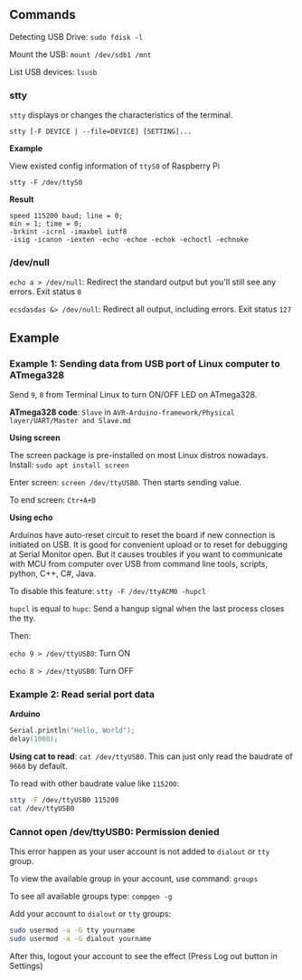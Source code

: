 ## Commands

Detecting USB Drive: ``sudo fdisk -l``

Mount the USB: ``mount /dev/sdb1 /mnt``

List USB devices: ``lsusb``

### stty

``stty`` displays or changes the characteristics of the terminal.

```
stty [-F DEVICE | --file=DEVICE] [SETTING]...
```

**Example**

View existed config information of ``ttyS0`` of Raspberry Pi

```
stty -F /dev/ttyS0
```

**Result**

```
speed 115200 baud; line = 0;
min = 1; time = 0;
-brkint -icrnl -imaxbel iutf8
-isig -icanon -iexten -echo -echoe -echok -echoctl -echnoke
```

### /dev/null

``echo a > /dev/null``: Redirect the standard output but you'll still see any errors. Exit status ``0``

``ecsdasdas &> /dev/null``: Redirect all output, including errors. Exit status ``127``

## Example

### Example 1: Sending data from USB port of Linux computer to ATmega328

Send ``9``, ``8`` from Terminal Linux to turn ON/OFF LED on ATmega328.

**ATmega328 code**: ``Slave`` in ``AVR-Arduino-framework/Physical layer/UART/Master and Slave.md``

**Using screen**

The screen package is pre-installed on most Linux distros nowadays. Install: ``sudo apt install screen``

Enter screen: ``screen /dev/ttyUSB0``. Then starts sending value.

To end screen: ``Ctr+A+D``

**Using echo**

Arduinos have auto-reset circuit to reset the board if new connection is initiated on USB. It is good for convenient upload or to reset for debugging at Serial Monitor open. But it causes troubles if you want to communicate with MCU from computer over USB from command line tools, scripts, python, C++, C#, Java.

To disable this feature: ``stty -F /dev/ttyACM0 -hupcl``

``hupcl`` is equal to ``hupc``: Send a hangup signal when the last process closes the tty.

Then:

``echo 9 > /dev/ttyUSB0``: Turn ON

``echo 8 > /dev/ttyUSB0``: Turn OFF

### Example 2: Read serial port data

**Arduino**

```c
Serial.println("Hello, World");
delay(1000);
```

**Using cat to read**: ``cat /dev/ttyUSB0``. This can just only read the baudrate of ``9660`` by default.

To read with other baudrate value like ``115200``:

```sh
stty -F /dev/ttyUSB0 115200
cat /dev/ttyUSB0
```

### Cannot open /dev/ttyUSB0: Permission denied

This error happen as your user account is not added to ``dialout`` or ``tty`` group.

To view the available group in your account, use command: ``groups``

To see all available groups type: ``compgen -g``

Add your account to ``dialout`` or ``tty`` groups:

```sh
sudo usermod -a -G tty yourname
sudo usermod -a -G dialout yourname
```

After this, logout your account to see the effect (Press Log out button in Settings)